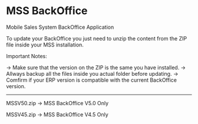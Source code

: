# MSS BackOffice
Mobile Sales System BackOffice Application

To update your BackOffice you just need to unzip the content from the ZIP file inside your MSS installation.

Important Notes:

-> Make sure that the version on the ZIP is the same you have installed.
-> Allways backup all the files inside you actual folder before updating.
-> Comfirm if your ERP version is compatible with the current BackOffice version.

**************************************************************************

MSSV50.zip -> MSS BackOffice V5.0 Only

MSSV45.zip -> MSS BackOffice V4.5 Only